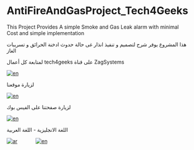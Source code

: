 # AntiFireAndGasProject_Tech4Geeks
This Project Provides A simple Smoke and Gas Leak alarm with minimal Cost and simple implementation
<p align="left">هذا المشروع يوفر شرح لتصميم  و  تنفيذ انذار غى حالة حدوث ادخنة الحرائق و تسريبات الغاز</p>
<p align="left">لمتابعة كل أعمال tech4geeks على قناة ZagSystems</p>

[![en](https://img.shields.io/badge/ZagSystems-Youtube-red.svg)](https://www.youtube.com/channel/UCApZwHMYwzuk53znVdytCQg)

<p align="left">لزيارة موقعنا</p>

[![en](https://img.shields.io/badge/ZagSystems-Website-red.svg)](https://zagsystems.org)

<p align="left">لزيارة صفحتنا على الفيس بوك</p>

[![en](https://img.shields.io/badge/ZagSystems-Facebook-blue.svg)](https://facebook.com/ZagSystems)

<p align="left"> اللغة الانجليزية - اللغة العربية</p>

[![ar](https://img.shields.io/badge/Arabic-green.svg)](README.md)     &ensp;&ensp;&ensp;&ensp;&ensp;&ensp;           [![en](https://img.shields.io/badge/English-blue.svg)](README.en.md)


